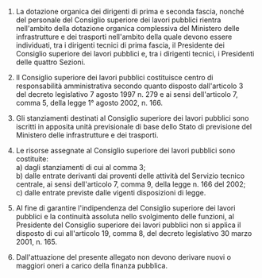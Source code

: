 1. La dotazione organica dei dirigenti di prima e seconda fascia, nonché del personale del Consiglio superiore dei lavori pubblici rientra nell'ambito della dotazione organica complessiva del Ministero delle infrastrutture e dei trasporti nell'ambito della quale devono essere individuati, tra i dirigenti tecnici di prima fascia, il Presidente dei Consiglio superiore dei lavori pubblici e, tra i dirigenti tecnici, i Presidenti delle quattro Sezioni.

2. Il Consiglio superiore dei lavori pubblici costituisce centro di responsabilità amministrativa secondo quanto disposto dall'articolo 3 del decreto legislativo 7 agosto 1997 n. 279 e ai sensi dell'articolo 7, comma 5, della legge 1° agosto 2002, n. 166.

3. Gli stanziamenti destinati al Consiglio superiore dei lavori pubblici sono iscritti in apposita unità previsionale di base dello Stato di previsione del Ministero delle infrastrutture e dei trasporti.

4. Le risorse assegnate al Consiglio superiore dei lavori pubblici sono costituite:<br>a) dagli stanziamenti di cui al comma 3;<br>b) dalle entrate derivanti dai proventi delle attività del Servizio tecnico centrale, ai sensi dell'articolo 7, comma 9, della legge n. 166 del 2002;<br>c) dalle entrate previste dalle vigenti disposizioni di legge.

5. Al fine di garantire l'indipendenza del Consiglio superiore dei lavori pubblici e la continuità assoluta nello svolgimento delle funzioni, al Presidente del Consiglio superiore dei lavori pubblici non si applica il disposto di cui all'articolo 19, comma 8, del decreto legislativo 30 marzo 2001, n. 165.

6. Dall'attuazione del presente allegato non devono derivare nuovi o maggiori oneri a carico della finanza pubblica.